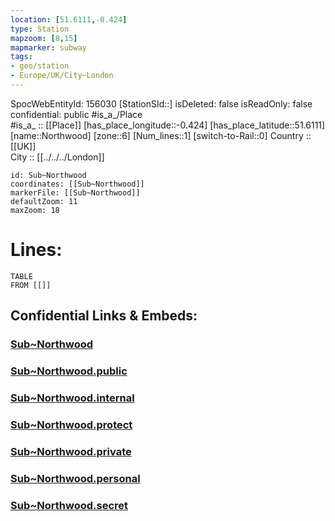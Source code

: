 ```yaml
---
location: [51.6111,-0.424] 
type: Station 
mapzoom: [8,15] 
mapmarker: subway 
tags:
- geo/station
- Europe/UK/City~London
---
```

SpocWebEntityId: 156030
[StationSId::] 
isDeleted: false
isReadOnly: false
confidential: public
#is_a_/Place  
#is_a_ :: [[Place]] 
[has_place_longitude::-0.424] 
[has_place_latitude::51.6111] 
[name::Northwood] 
[zone::6] 
[Num_lines::1] 
[switch-to-Rail::0] 
Country :: [[UK]]  
City :: [[../../../London]]  


```leaflet
id: Sub~Northwood
coordinates: [[Sub~Northwood]] 
markerFile: [[Sub~Northwood]] 
defaultZoom: 11 
maxZoom: 18
```


# Lines: 
```dataview
TABLE 
FROM [[]] 
```


## Confidential Links & Embeds: 

### [Sub~Northwood](/_Standards/Earth/Continent/Europe/Europe~North/UK/England/Regions~England/London,Greater/cities~GreaterLondon/Underground/Station/Sub~Northwood.md) 

### [Sub~Northwood.public](/_public/Earth/Continent/Europe/Europe~North/UK/England/Regions~England/London,Greater/cities~GreaterLondon/Underground/Station/Sub~Northwood.public.md) 

### [Sub~Northwood.internal](/_internal/Earth/Continent/Europe/Europe~North/UK/England/Regions~England/London,Greater/cities~GreaterLondon/Underground/Station/Sub~Northwood.internal.md) 

### [Sub~Northwood.protect](/_protect/Earth/Continent/Europe/Europe~North/UK/England/Regions~England/London,Greater/cities~GreaterLondon/Underground/Station/Sub~Northwood.protect.md) 

### [Sub~Northwood.private](/_private/Earth/Continent/Europe/Europe~North/UK/England/Regions~England/London,Greater/cities~GreaterLondon/Underground/Station/Sub~Northwood.private.md) 

### [Sub~Northwood.personal](/_personal/Earth/Continent/Europe/Europe~North/UK/England/Regions~England/London,Greater/cities~GreaterLondon/Underground/Station/Sub~Northwood.personal.md) 

### [Sub~Northwood.secret](/_secret/Earth/Continent/Europe/Europe~North/UK/England/Regions~England/London,Greater/cities~GreaterLondon/Underground/Station/Sub~Northwood.secret.md)

